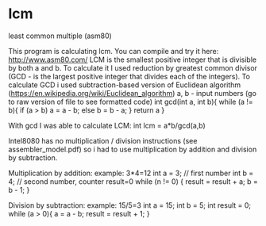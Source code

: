 # lcm

least common multiple (asm80)

This program is calculating lcm. You can compile and try it here: http://www.asm80.com/
LCM is the smallest positive integer that is divisible by both a and b.
To calculate it I used reduction by greatest common divisor (GCD - is the largest positive integer that divides each of the integers).
To calculate GCD i used subtraction-based version of Euclidean algorithm (https://en.wikipedia.org/wiki/Euclidean_algorithm)
a, b - input numbers
(go to raw version of file to see formatted code)
int gcd(int a, int b){
  while (a != b){
    if (a > b)
      a = a - b;
    else
      b = b - a;
  }
  return a
}

With gcd I was able to calculate LCM:
int lcm = a*b/gcd(a,b)

Intel8080 has no multiplication / division instructions (see assembler_model.pdf) so i had to use multiplication by addition and division by subtraction. 

Multiplication by addition:
example: 3*4=12
int a = 3; // first number
int b = 4; // second number, counter
result=0 
while (n != 0) {
  result = result + a;
  b = b - 1;
}

Division by subtraction:
example: 15/5=3
int a = 15; 
int b = 5;
int result = 0;
while (a > 0){
  a = a - b;
  result = result + 1;
}

